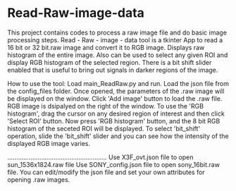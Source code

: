# Read-Raw-image-data
This  project contains codes to process a raw image file and do basic image processing steps.
Read - Raw - image - data tool is a tkinter App to read a  16 bit or 32 bit.raw image and convert it to RGB image.
Displays raw histogram of the entire image.
Also can be used to select any given ROI and display RGB histogram of the selected region.
There is a bit shift slider enabled that is useful to bring out signals in darker regions of the image.

How to use the tool:
Load main_ReadRaw.py and run.
Load the json file from the config_files folder.
Once opened, the parameters of the .raw image will be displayed on the window.
Click 'Add image' button to load the .raw file.
RGB image is dsipalyed on the right of the window.
To use the 'RGB histogram', drag the cursor on any desired region of interest and then click 'Select ROI' button. 
Now press 'RGB histogram' button, and the 8 bit RGB histogram of the seceted ROI will be displayed.
To select 'bit_shift' operation, slide the 'bit_shift' slider and you can see how the intensity of the displayed RGB image varies.

........................................................
Use X3F_ovt.json file to open sun_1536x1824.raw file
Use SONY_config.json file to open sony_16bit.raw file.
You can edit/modify the json file and set your own attributes for opening .raw images.
